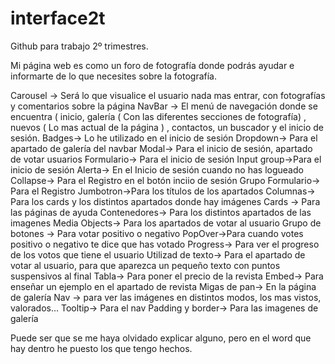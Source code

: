 # interface2t
Github para trabajo 2º trimestres.



Mi página web es como un foro de fotografía donde podrás ayudar e informarte de lo que necesites sobre la fotografía.

Carousel -> Será lo que visualice el usuario nada mas entrar, con fotografías y comentarios sobre la página
NavBar -> El menú de navegación donde se encuentra ( inicio, galería ( Con las diferentes secciones de fotografía) , nuevos ( Lo mas actual de la página ) , contactos, un buscador y el inicio de sesión.
Badges-> Lo he utilizado en el inicio de sesión
Dropdown-> Para el apartado de galería del navbar
Modal-> Para el inicio de sesión, apartado de votar usuarios 
Formulario-> Para el inicio de sesión
Input group->Para el inicio de sesión
Alerta-> En el Inicio de sesión cuando no has logueado
Collapse-> Para el Registro en el botón inciio de sesión
Grupo Formulario-> Para el Registro
Jumbotron->Para los títulos de los apartados
Columnas-> Para los cards y los distintos apartados donde hay imágenes
Cards -> Para las páginas de ayuda
Contenedores-> Para los distintos apartados de las imagenes
Media Objects-> Para los apartados de votar al usuario
Grupo de botones -> Para votar positivo o negativo 
PopOver->Para cuando votes positivo o negativo te dice que has votado
Progress-> Para ver el progreso de los votos que tiene el usuario
Utilizad de texto-> Para el apartado de votar al usuario, para que aparezca un pequeño texto con puntos suspensivos al final
Tabla-> Para poner el precio de la revista
Embed-> Para enseñar un ejemplo en el apartado de revista
Migas de pan-> En la página de galería
Nav -> para ver las imágenes en distintos modos, los mas vistos, valorados...
Tooltip-> Para el nav
Padding y border-> Para las imagenes de galería


Puede ser que se me haya olvidado explicar alguno, pero en el word que hay dentro he puesto los que tengo hechos.
